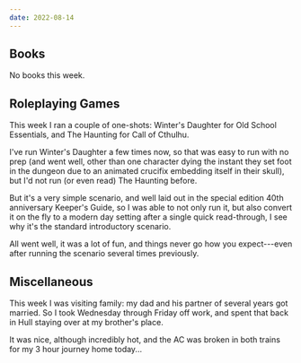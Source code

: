 ```yaml
---
date: 2022-08-14
---
```


## Books

No books this week.


## Roleplaying Games

This week I ran a couple of one-shots: Winter's Daughter for Old
School Essentials, and The Haunting for Call of Cthulhu.

I've run Winter's Daughter a few times now, so that was easy to run
with no prep (and went well, other than one character dying the
instant they set foot in the dungeon due to an animated crucifix
embedding itself in their skull), but I'd not run (or even read) The
Haunting before.

But it's a very simple scenario, and well laid out in the special
edition 40th anniversary Keeper's Guide, so I was able to not only run
it, but also convert it on the fly to a modern day setting after a
single quick read-through, I see why it's the standard introductory
scenario.

All went well, it was a lot of fun, and things never go how you
expect---even after running the scenario several times previously.


## Miscellaneous

This week I was visiting family: my dad and his partner of several
years got married.  So I took Wednesday through Friday off work, and
spent that back in Hull staying over at my brother's place.

It was nice, although incredibly hot, and the AC was broken in both
trains for my 3 hour journey home today...
